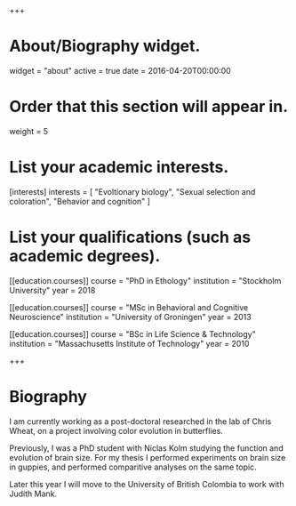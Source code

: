 +++
# About/Biography widget.
widget = "about"
active = true
date = 2016-04-20T00:00:00

# Order that this section will appear in.
weight = 5

# List your academic interests.
[interests]
  interests = [
    "Evoltionary biology",
    "Sexual selection and coloration",
    "Behavior and cognition"
  ]

# List your qualifications (such as academic degrees).
[[education.courses]]
  course = "PhD in Ethology"
  institution = "Stockholm University"
  year = 2018

[[education.courses]]
  course = "MSc in Behavioral and Cognitive Neuroscience"
  institution = "University of Groningen"
  year = 2013

[[education.courses]]
  course = "BSc in Life Science & Technology"
  institution = "Massachusetts Institute of Technology"
  year = 2010
 
+++

# Biography

I am currently working as a post-doctoral researched in the lab of Chris Wheat, on a project involving color evolution in butterflies.

Previously, I was a PhD student with Niclas Kolm studying the function and evolution of brain size. For my thesis I performed experiments on brain size in guppies, and performed comparitive analyses on the same topic.

Later this year I will move to the University of British Colombia to work with Judith Mank.
